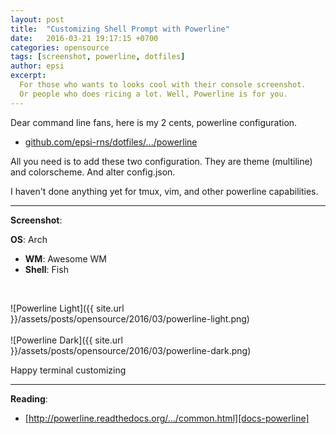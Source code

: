 ```yaml
---
layout: post
title:  "Customizing Shell Prompt with Powerline"
date:   2016-03-21 19:17:15 +0700
categories: opensource
tags: [screenshot, powerline, dotfiles]
author: epsi
excerpt: 
  For those who wants to looks cool with their console screenshot.
  Or people who does ricing a lot. Well, Powerline is for you.
---
```


Dear command line fans, here is my 2 cents, powerline configuration.<br/>

* [github.com/epsi-rns/dotfiles/.../powerline][dotfiles-powerline]

All you need is to add these two configuration. They are theme (multiline) and colorscheme. And alter config.json.<br/>

I haven't done anything yet for tmux, vim, and other powerline capabilities.<br/>

* * *

**Screenshot**:<br/>

**OS**: Arch<br/>
+ **WM**: Awesome WM<br/>
+ **Shell**: Fish<br/>
<br/>

![Powerline Light]({{ site.url }}/assets/posts/opensource/2016/03/powerline-light.png)
<br/><br/>
![Powerline Dark]({{ site.url }}/assets/posts/opensource/2016/03/powerline-dark.png)


Happy terminal customizing

* * *


**Reading**:<br/>
* [http://powerline.readthedocs.org/.../common.html][docs-powerline]


[docs-powerline]: http://powerline.readthedocs.org/en/master/configuration/segments/common.html
[dotfiles-powerline]: https://github.com/epsi-rns/dotfiles/tree/master/config/powerline
